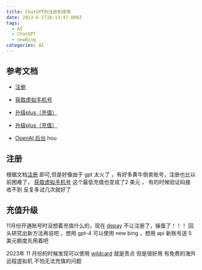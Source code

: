 ```yaml
---
title: ChatGPT的注册和使用
date: 2023-6-1T18:13:47.000Z
tags:
  - AI
  - ChatGPT
  - newBing
categories: AI
---
```

## 参考文档

- [注册](https://chatgpt-plus.github.io/chatgpt)
- [获取虚拟手机号](https://sms-activate.org/getNumber)

- [升级plus（充值）](https://chatgpt-plus.github.io/chatgpt-plus/)
- [升级plus（充值）](https://juejin.cn/post/7217801491189235773)
- [OpenAI 后台](https://platform.openai.com/usage)
hou
## 注册

根据文档[注册](https://chatgpt-plus.github.io/chatgpt) 即可,但是好像由于 gpt 太火了 ，有好多黄牛倒卖账号，注册也比以前困难了， [获取虚拟手机号](https://sms-activate.org/getNumber) 这个最低充值也变成了2 美元 ， 有的时候验证码接收不到 反复多试几次就好了

## 充值升级

11月份开通账号时没想着充值什么的，现在 [depay](https://depay.one/zh-cn/COMING.html) 不让注册了，操蛋了！！！
回头研究出新方法再说吧 ，想用 gpt-4 可以使用 new bing ，想用 api 新账号送 5美元额度先用着吧

2023年 11 月份的时候发现可以使用 [wildcard](https://wildcard.com.cn/card?cardId=9152) 就是贵点  但是很好用 有免费的海外远程虚拟机 不怕无法充值的问题
